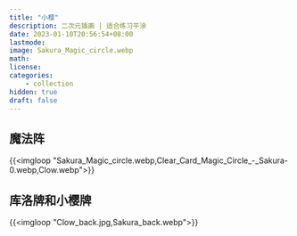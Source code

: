 ```yaml
---
title: "小樱"
description: 二次元插画 | 适合练习平涂
date: 2023-01-10T20:56:54+08:00
lastmode:
image: Sakura_Magic_circle.webp
math: 
license: 
categories: 
    - collection
hidden: true
draft: false
---
```


## 魔法阵
{{<imgloop "Sakura_Magic_circle.webp,Clear_Card_Magic_Circle_-_Sakura-0.webp,Clow.webp">}}

## 库洛牌和小樱牌
{{<imgloop "Clow_back.jpg,Sakura_back.webp">}} 





